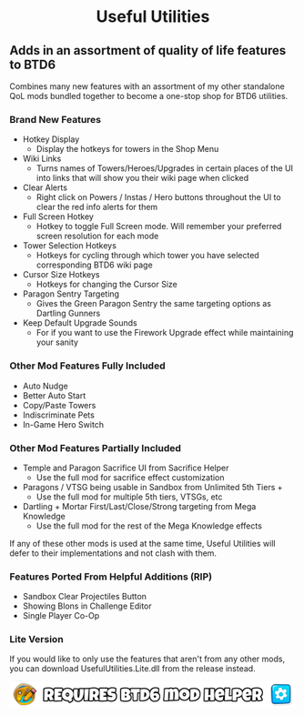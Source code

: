 <h1 align="center">Useful Utilities</h1>

## Adds in an assortment of quality of life features to BTD6

Combines many new features with an assortment of my other standalone QoL mods bundled together to become a one-stop
shop for BTD6 utilities.

### Brand New Features

- Hotkey Display
  - Display the hotkeys for towers in the Shop Menu
- Wiki Links
  - Turns names of Towers/Heroes/Upgrades in certain places of the UI into links that will show you their wiki page when clicked
- Clear Alerts
    - Right click on Powers / Instas / Hero buttons throughout the UI to clear the red info alerts for them
- Full Screen Hotkey
  - Hotkey to toggle Full Screen mode. Will remember your preferred screen resolution for each mode
- Tower Selection Hotkeys
  - Hotkeys for cycling through which tower you have selected
    corresponding BTD6 wiki page
- Cursor Size Hotkeys
    - Hotkeys for changing the Cursor Size
- Paragon Sentry Targeting
  - Gives the Green Paragon Sentry the same targeting options as Dartling Gunners
- Keep Default Upgrade Sounds
    - For if you want to use the Firework Upgrade effect while maintaining your sanity

### Other Mod Features Fully Included

- Auto Nudge
- Better Auto Start
- Copy/Paste Towers
- Indiscriminate Pets
- In-Game Hero Switch

### Other Mod Features Partially Included

- Temple and Paragon Sacrifice UI from Sacrifice Helper
    - Use the full mod for sacrifice effect customization
- Paragons / VTSG being usable in Sandbox from Unlimited 5th Tiers +
    - Use the full mod for multiple 5th tiers, VTSGs, etc
- Dartling + Mortar First/Last/Close/Strong targeting from Mega Knowledge
  - Use the full mod for the rest of the Mega Knowledge effects

If any of these other mods is used at the same time, Useful Utilities will defer to their implementations and not clash with
them.

### Features Ported From Helpful Additions (RIP)

- Sandbox Clear Projectiles Button
- Showing Blons in Challenge Editor
- Single Player Co-Op

### Lite Version

If you would like to only use the features that aren't from any other mods, you can download UsefulUtilities.Lite.dll
from the release instead.

[![Requires BTD6 Mod Helper](https://raw.githubusercontent.com/gurrenm3/BTD-Mod-Helper/master/banner.png)](https://github.com/gurrenm3/BTD-Mod-Helper#readme)
